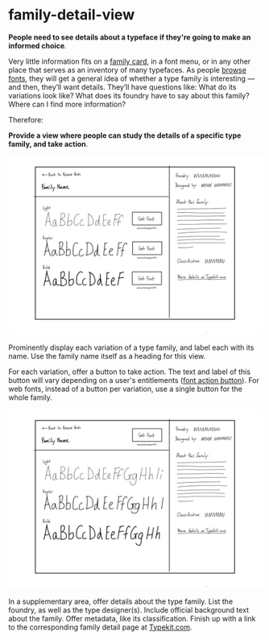 # family-detail-view

**People need to see details about a typeface if they're going to make an informed choice**.

Very little information fits on a [family card](family_card.md), in a font menu, or in any other place that serves as an inventory of many typefaces. As people [browse fonts](browse_fonts.md), they will get a general idea of whether a type family is interesting — and then, they’ll want details. They’ll have questions like: What do its variations look like? What does its foundry have to say about this family? Where can I find more information?

Therefore:

**Provide a view where people can study the details of a specific type family, and take action**.

![Sketch of family detail view mockup](../img/family-detail-view-01.png)

Prominently display each variation of a type family, and label each with its name. Use the family name itself as a heading for this view.

For each variation, offer a button to take action. The text and label of this button will vary depending on a user's entitlements ([font action button](font_action_button.md)). For web fonts, instead of a button per variation, use a single button for the whole family.

![Sketch showing individual action buttons for each style](../img/family-detail-view-02.png)

In a supplementary area, offer details about the type family. List the foundry, as well as the type designer(s). Include official background text about the family. Offer metadata, like its classification. Finish up with a link to the corresponding family detail page at [Typekit.com](https://www.typekit.com).
